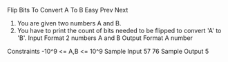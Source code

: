 Flip Bits To Convert A To B
Easy  Prev   Next
1. You are given two numbers A and B.
2. You have to print the count of bits needed to be flipped to convert 'A' to 'B'.
Input Format
2 numbers A and B
Output Format
A number

Constraints
-10^9 <= A,B <= 10^9
Sample Input
57
76
Sample Output
5